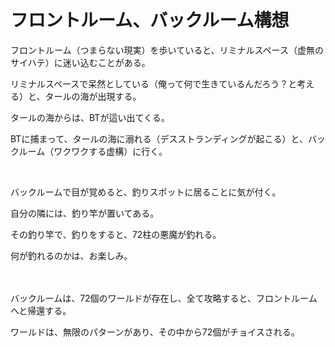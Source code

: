 # フロントルーム、バックルーム構想

フロントルーム（つまらない現実）を歩いていると、リミナルスペース（虚無のサイハテ）に迷い込むことがある。<br>

リミナルスペースで呆然としている（俺って何で生きているんだろう？と考える）と、タールの海が出現する。<br>

タールの海からは、BTが這い出てくる。<br>

BTに捕まって、タールの海に溺れる（デスストランディングが起こる）と、バックルーム（ワクワクする虚構）に行く。<br>

‌<br>

バックルームで目が覚めると、釣りスポットに居ることに気が付く。<br>

自分の隣には、釣り竿が置いてある。<br>

その釣り竿で、釣りをすると、72柱の悪魔が釣れる。<br>

何が釣れるのかは、お楽しみ。<br>
<br>
‌

バックルームは、72個のワールドが存在し、全て攻略すると、フロントルームへと帰還する。<br>

ワールドは、無限のパターンがあり、その中から72個がチョイスされる。<br>
